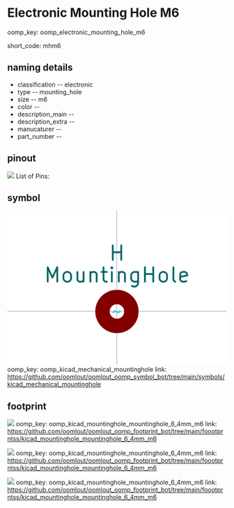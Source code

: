 # Electronic Mounting Hole M6
oomp_key: oomp_electronic_mounting_hole_m6  

short_code: mhm6
## naming details
* classification -- electronic
* type -- mounting_hole
* size -- m6
* color -- 
* description_main -- 
* description_extra -- 
* manucaturer -- 
* part_number -- 
## pinout
![](working_pinout_600.png)
List of Pins:

## symbol

![](symbol/0/working/working_600.png)
oomp_key: oomp_kicad_mechanical_mountinghole
link: https://github.com/oomlout/oomlout_oomp_symbol_bot/tree/main/symbols/kicad_mechanical_mountinghole


## footprint

![](footprint/0/working/working_600.png)
oomp_key: oomp_kicad_mountinghole_mountinghole_6_4mm_m6
link: https://github.com/oomlout/oomlout_oomp_footprint_bot/tree/main/foootprntss/kicad_mountinghole_mountinghole_6_4mm_m6

![](footprint/0/working/working_600.png)
oomp_key: oomp_kicad_mountinghole_mountinghole_6_4mm_m6
link: https://github.com/oomlout/oomlout_oomp_footprint_bot/tree/main/foootprntss/kicad_mountinghole_mountinghole_6_4mm_m6

![](footprint/0/working/working_600.png)
oomp_key: oomp_kicad_mountinghole_mountinghole_6_4mm_m6
link: https://github.com/oomlout/oomlout_oomp_footprint_bot/tree/main/foootprntss/kicad_mountinghole_mountinghole_6_4mm_m6
